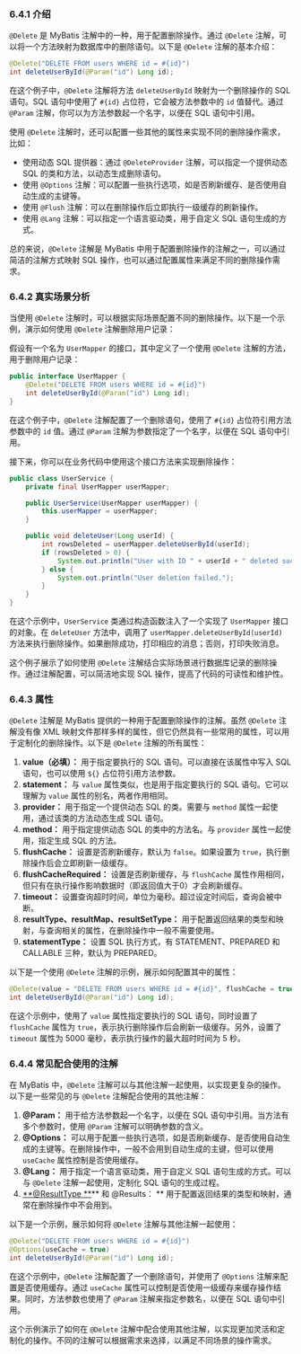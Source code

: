 <a name="TpCKQ"></a>
### 6.4.1 介绍
`@Delete` 是 MyBatis 注解中的一种，用于配置删除操作。通过 `@Delete` 注解，可以将一个方法映射为数据库中的删除语句。以下是 `@Delete` 注解的基本介绍：

```java
@Delete("DELETE FROM users WHERE id = #{id}")
int deleteUserById(@Param("id") Long id);
```

在这个例子中，`@Delete` 注解将方法 `deleteUserById` 映射为一个删除操作的 SQL 语句。SQL 语句中使用了 `#{id}` 占位符，它会被方法参数中的 `id` 值替代。通过 `@Param` 注解，你可以为方法参数起一个名字，以便在 SQL 语句中引用。

使用 `@Delete` 注解时，还可以配置一些其他的属性来实现不同的删除操作需求，比如：

- 使用动态 SQL 提供器：通过 `@DeleteProvider` 注解，可以指定一个提供动态 SQL 的类和方法，以动态生成删除语句。
- 使用 `@Options` 注解：可以配置一些执行选项，如是否刷新缓存、是否使用自动生成的主键等。
- 使用 `@Flush` 注解：可以在删除操作后立即执行一级缓存的刷新操作。
- 使用 `@Lang` 注解：可以指定一个语言驱动类，用于自定义 SQL 语句生成的方式。

总的来说，`@Delete` 注解是 MyBatis 中用于配置删除操作的注解之一，可以通过简洁的注解方式映射 SQL 操作，也可以通过配置属性来满足不同的删除操作需求。

<a name="t0xvo"></a>
### 6.4.2 真实场景分析
当使用 `@Delete` 注解时，可以根据实际场景配置不同的删除操作。以下是一个示例，演示如何使用 `@Delete` 注解删除用户记录：

假设有一个名为 `UserMapper` 的接口，其中定义了一个使用 `@Delete` 注解的方法，用于删除用户记录：

```java
public interface UserMapper {
    @Delete("DELETE FROM users WHERE id = #{id}")
    int deleteUserById(@Param("id") Long id);
}
```

在这个例子中，`@Delete` 注解配置了一个删除语句，使用了 `#{id}` 占位符引用方法参数中的 `id` 值。通过 `@Param` 注解为参数指定了一个名字，以便在 SQL 语句中引用。

接下来，你可以在业务代码中使用这个接口方法来实现删除操作：

```java
public class UserService {
    private final UserMapper userMapper;

    public UserService(UserMapper userMapper) {
        this.userMapper = userMapper;
    }

    public void deleteUser(Long userId) {
        int rowsDeleted = userMapper.deleteUserById(userId);
        if (rowsDeleted > 0) {
            System.out.println("User with ID " + userId + " deleted successfully.");
        } else {
            System.out.println("User deletion failed.");
        }
    }
}
```

在这个示例中，`UserService` 类通过构造函数注入了一个实现了 `UserMapper` 接口的对象。在 `deleteUser` 方法中，调用了 `userMapper.deleteUserById(userId)` 方法来执行删除操作。如果删除成功，打印相应的消息；否则，打印失败消息。

这个例子展示了如何使用 `@Delete` 注解结合实际场景进行数据库记录的删除操作。通过注解配置，可以简洁地实现 SQL 操作，提高了代码的可读性和维护性。

<a name="Qa01B"></a>
### 6.4.3 属性
`@Delete` 注解是 MyBatis 提供的一种用于配置删除操作的注解。虽然 `@Delete` 注解没有像 XML 映射文件那样多样的属性，但它仍然具有一些常用的属性，可以用于定制化的删除操作。以下是 `@Delete` 注解的所有属性：

1.  **value（必填）：** 用于指定要执行的 SQL 语句。可以直接在该属性中写入 SQL 语句，也可以使用 `${}` 占位符引用方法参数。 
2.  **statement：** 与 `value` 属性类似，也是用于指定要执行的 SQL 语句。它可以理解为 `value` 属性的别名，两者作用相同。 
3.  **provider：** 用于指定一个提供动态 SQL 的类。需要与 `method` 属性一起使用，通过该类的方法动态生成 SQL 语句。 
4.  **method：** 用于指定提供动态 SQL 的类中的方法名。与 `provider` 属性一起使用，指定生成 SQL 的方法。 
5.  **flushCache：** 设置是否刷新缓存，默认为 `false`。如果设置为 `true`，执行删除操作后会立即刷新一级缓存。 
6.  **flushCacheRequired：** 设置是否刷新缓存，与 `flushCache` 属性作用相同，但只有在执行操作影响数据时（即返回值大于0）才会刷新缓存。 
7.  **timeout：** 设置查询超时时间，单位为毫秒。超过设定时间后，查询会被中断。 
8.  **resultType、resultMap、resultSetType：** 用于配置返回结果的类型和映射，与查询相关的属性，在删除操作中一般不需要使用。 
9.  **statementType：** 设置 SQL 执行方式，有 STATEMENT、PREPARED 和 CALLABLE 三种，默认为 PREPARED。 

以下是一个使用 `@Delete` 注解的示例，展示如何配置其中的属性：

```java
@Delete(value = "DELETE FROM users WHERE id = #{id}", flushCache = true, timeout = 5000)
int deleteUserById(@Param("id") Long id);
```

在这个示例中，使用了 `value` 属性指定要执行的 SQL 语句，同时设置了 `flushCache` 属性为 `true`，表示执行删除操作后会刷新一级缓存。另外，设置了 `timeout` 属性为 5000 毫秒，表示执行操作的最大超时时间为 5 秒。

<a name="sEb7R"></a>
### 6.4.4 常见配合使用的注解
在 MyBatis 中，`@Delete` 注解可以与其他注解一起使用，以实现更复杂的操作。以下是一些常见的与 `@Delete` 注解配合使用的其他注解：

1.  **@Param：** 用于给方法参数起一个名字，以便在 SQL 语句中引用。当方法有多个参数时，使用 `@Param` 注解可以明确参数的含义。 
2.  **@Options：** 可以用于配置一些执行选项，如是否刷新缓存、是否使用自动生成的主键等。在删除操作中，一般不会用到自动生成的主键，但可以使用 `useCache` 属性控制是否使用缓存。 
3.  **@Lang：** 用于指定一个语言驱动类，用于自定义 SQL 语句生成的方式。可以与 `@Delete` 注解一起使用，定制化 SQL 语句的生成过程。 
4.  [**@ResultType **](/ResultType )** 和 @Results： ** 用于配置返回结果的类型和映射，通常在删除操作中不会用到。 

以下是一个示例，展示如何将 `@Delete` 注解与其他注解一起使用：

```java
@Delete("DELETE FROM users WHERE id = #{id}")
@Options(useCache = true)
int deleteUserById(@Param("id") Long id);
```

在这个示例中，`@Delete` 注解配置了一个删除语句，并使用了 `@Options` 注解来配置是否使用缓存。通过 `useCache` 属性可以控制是否使用一级缓存来缓存操作结果。同时，方法参数也使用了 `@Param` 注解来指定参数名，以便在 SQL 语句中引用。

这个示例演示了如何在 `@Delete` 注解中配合使用其他注解，以实现更加灵活和定制化的操作。不同的注解可以根据需求来选择，以满足不同场景的操作需求。
